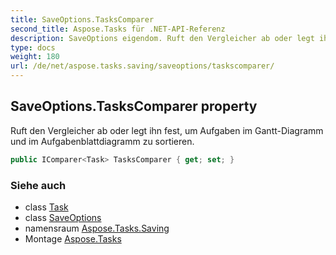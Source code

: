 ```yaml
---
title: SaveOptions.TasksComparer
second_title: Aspose.Tasks für .NET-API-Referenz
description: SaveOptions eigendom. Ruft den Vergleicher ab oder legt ihn fest um Aufgaben im GanttDiagramm und im Aufgabenblattdiagramm zu sortieren.
type: docs
weight: 180
url: /de/net/aspose.tasks.saving/saveoptions/taskscomparer/
---
```

## SaveOptions.TasksComparer property

Ruft den Vergleicher ab oder legt ihn fest, um Aufgaben im Gantt-Diagramm und im Aufgabenblattdiagramm zu sortieren.

```csharp
public IComparer<Task> TasksComparer { get; set; }
```

### Siehe auch

* class [Task](../../../aspose.tasks/task/)
* class [SaveOptions](../)
* namensraum [Aspose.Tasks.Saving](../../saveoptions/)
* Montage [Aspose.Tasks](../../../)


